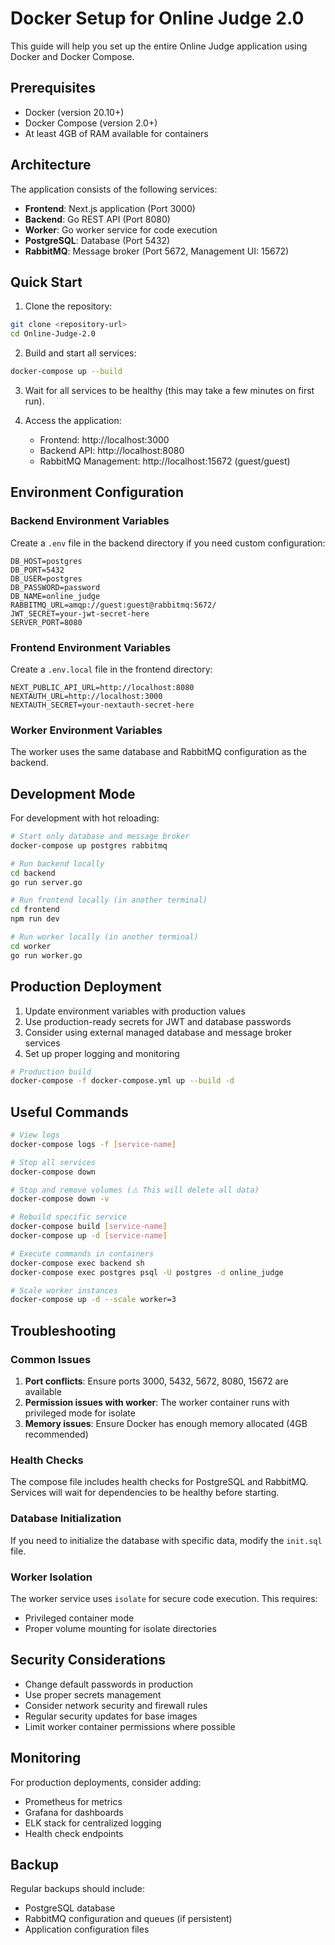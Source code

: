 # Docker Setup for Online Judge 2.0

This guide will help you set up the entire Online Judge application using Docker and Docker Compose.

## Prerequisites

- Docker (version 20.10+)
- Docker Compose (version 2.0+)
- At least 4GB of RAM available for containers

## Architecture

The application consists of the following services:

- **Frontend**: Next.js application (Port 3000)
- **Backend**: Go REST API (Port 8080)
- **Worker**: Go worker service for code execution
- **PostgreSQL**: Database (Port 5432)
- **RabbitMQ**: Message broker (Port 5672, Management UI: 15672)

## Quick Start

1. Clone the repository:
```bash
git clone <repository-url>
cd Online-Judge-2.0
```

2. Build and start all services:
```bash
docker-compose up --build
```

3. Wait for all services to be healthy (this may take a few minutes on first run).

4. Access the application:
   - Frontend: http://localhost:3000
   - Backend API: http://localhost:8080
   - RabbitMQ Management: http://localhost:15672 (guest/guest)

## Environment Configuration

### Backend Environment Variables

Create a `.env` file in the backend directory if you need custom configuration:

```env
DB_HOST=postgres
DB_PORT=5432
DB_USER=postgres
DB_PASSWORD=password
DB_NAME=online_judge
RABBITMQ_URL=amqp://guest:guest@rabbitmq:5672/
JWT_SECRET=your-jwt-secret-here
SERVER_PORT=8080
```

### Frontend Environment Variables

Create a `.env.local` file in the frontend directory:

```env
NEXT_PUBLIC_API_URL=http://localhost:8080
NEXTAUTH_URL=http://localhost:3000
NEXTAUTH_SECRET=your-nextauth-secret-here
```

### Worker Environment Variables

The worker uses the same database and RabbitMQ configuration as the backend.

## Development Mode

For development with hot reloading:

```bash
# Start only database and message broker
docker-compose up postgres rabbitmq

# Run backend locally
cd backend
go run server.go

# Run frontend locally (in another terminal)
cd frontend
npm run dev

# Run worker locally (in another terminal)
cd worker
go run worker.go
```

## Production Deployment

1. Update environment variables with production values
2. Use production-ready secrets for JWT and database passwords
3. Consider using external managed database and message broker services
4. Set up proper logging and monitoring

```bash
# Production build
docker-compose -f docker-compose.yml up --build -d
```

## Useful Commands

```bash
# View logs
docker-compose logs -f [service-name]

# Stop all services
docker-compose down

# Stop and remove volumes (⚠️ This will delete all data)
docker-compose down -v

# Rebuild specific service
docker-compose build [service-name]
docker-compose up -d [service-name]

# Execute commands in containers
docker-compose exec backend sh
docker-compose exec postgres psql -U postgres -d online_judge

# Scale worker instances
docker-compose up -d --scale worker=3
```

## Troubleshooting

### Common Issues

1. **Port conflicts**: Ensure ports 3000, 5432, 5672, 8080, 15672 are available
2. **Permission issues with worker**: The worker container runs with privileged mode for isolate
3. **Memory issues**: Ensure Docker has enough memory allocated (4GB recommended)

### Health Checks

The compose file includes health checks for PostgreSQL and RabbitMQ. Services will wait for dependencies to be healthy before starting.

### Database Initialization

If you need to initialize the database with specific data, modify the `init.sql` file.

### Worker Isolation

The worker service uses `isolate` for secure code execution. This requires:
- Privileged container mode
- Proper volume mounting for isolate directories

## Security Considerations

- Change default passwords in production
- Use proper secrets management
- Consider network security and firewall rules
- Regular security updates for base images
- Limit worker container permissions where possible

## Monitoring

For production deployments, consider adding:
- Prometheus for metrics
- Grafana for dashboards
- ELK stack for centralized logging
- Health check endpoints

## Backup

Regular backups should include:
- PostgreSQL database
- RabbitMQ configuration and queues (if persistent)
- Application configuration files
